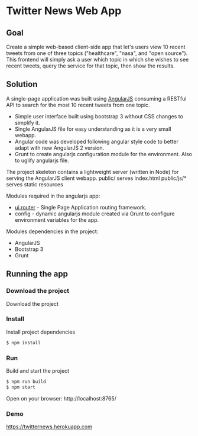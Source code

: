 # Twitter News Web App
## Goal
Create a simple web-based client-side app that let's users view 10 recent tweets from one of three topics ("healthcare", "nasa", and "open source"). This frontend will simply ask a user which topic in which she wishes to see recent tweets, query the service for that topic, then show the results.

## Solution
A single-page application was built using [AngularJS](https://angularjs.org/) consuming a RESTful API to search for the most 10 recent tweets from one topic.

* Simple user interface built using bootstrap 3 without CSS changes to simplify it.
* Single AngularJS file for easy understanding as it is a very small webapp.
* Angular code was developed following angular style code to better adapt with new AngularJS 2 version.
* Grunt to create angularjs configuration module for the environment. Also to uglify angularjs file.

The project skeleton contains a lightweight server (written in Node) for serving the AngularJS client webapp.
  public/              serves index.html
  public/js/*          serves static resources

Modules required in the angularjs app:
* [ui.router](https://github.com/angular-ui/ui-router) - Single Page Application routing framework.
* config - dynamic angularjs module created via Grunt to configure environment variables for the app.

Modules dependencies in the project:
* AngularJS
* Bootstrap 3
* Grunt

## Running the app
### Download the project
Download the project
### Install
Install project dependencies
```sh
$ npm install
```
### Run
Build and start the project
```sh
$ npm run build
$ npm start
```

Open on your browser:
http://localhost:8765/

### Demo
https://twitternews.herokuapp.com
